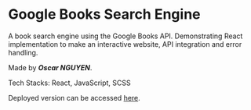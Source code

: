 # Google Books Search Engine

A book search engine using the Google Books API.
             Demonstrating React implementation to make an interactive website, API integration and error handling.

Made by _**Oscar NGUYEN**_.

Tech Stacks: React, JavaScript, SCSS

Deployed version can be accessed [here](https://oscar-booksearch.netlify.app).
